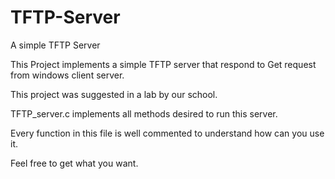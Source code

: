 # TFTP-Server
A simple TFTP Server 

This Project implements a simple TFTP server that respond to Get request from windows client server.

This project was suggested in a lab by our school.

TFTP_server.c implements all methods desired to run this server.

Every function in this file is well commented to understand how can you use it.

Feel free to get what you want.

